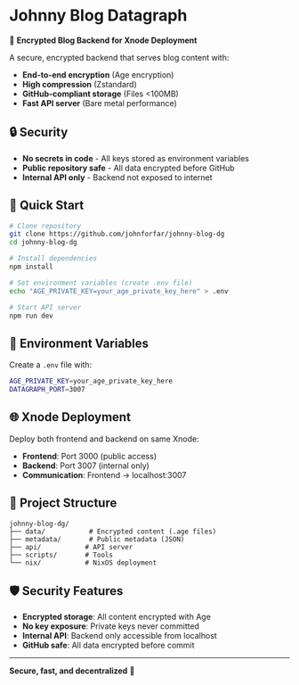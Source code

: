 # Johnny Blog Datagraph

🚀 **Encrypted Blog Backend for Xnode Deployment**

A secure, encrypted backend that serves blog content with:
- **End-to-end encryption** (Age encryption)
- **High compression** (Zstandard)
- **GitHub-compliant storage** (Files <100MB)
- **Fast API server** (Bare metal performance)

## 🔒 Security

- **No secrets in code** - All keys stored as environment variables
- **Public repository safe** - All data encrypted before GitHub
- **Internal API only** - Backend not exposed to internet

## 🚀 Quick Start

```bash
# Clone repository
git clone https://github.com/johnforfar/johnny-blog-dg
cd johnny-blog-dg

# Install dependencies
npm install

# Set environment variables (create .env file)
echo "AGE_PRIVATE_KEY=your_age_private_key_here" > .env

# Start API server
npm run dev
```

## 🔧 Environment Variables

Create a `.env` file with:
```bash
AGE_PRIVATE_KEY=your_age_private_key_here
DATAGRAPH_PORT=3007
```

## 🌐 Xnode Deployment

Deploy both frontend and backend on same Xnode:
- **Frontend**: Port 3000 (public access)
- **Backend**: Port 3007 (internal only)
- **Communication**: Frontend → localhost:3007

## 📁 Project Structure

```
johnny-blog-dg/
├── data/           # Encrypted content (.age files)
├── metadata/       # Public metadata (JSON)
├── api/           # API server
├── scripts/       # Tools
└── nix/           # NixOS deployment
```

## 🛡️ Security Features

- **Encrypted storage**: All content encrypted with Age
- **No key exposure**: Private keys never committed
- **Internal API**: Backend only accessible from localhost
- **GitHub safe**: All data encrypted before commit

---

**Secure, fast, and decentralized** 🌟